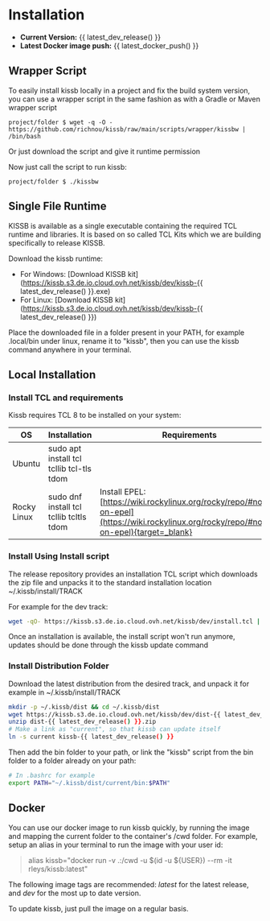 # Installation

- **Current Version:** {{ latest_dev_release() }}
- **Latest Docker image push:** {{ latest_docker_push() }}

## Wrapper Script 

To easily install kissb locally in a project and fix the build system version, you can use a wrapper script in the same fashion as with a Gradle or Maven wrapper script

    project/folder $ wget -q -O - https://github.com/richnou/kissb/raw/main/scripts/wrapper/kissbw | /bin/bash

Or just download the script and give it runtime permission

Now just call the script to run kissb:

    project/folder $ ./kissbw



## Single File Runtime

KISSB is available as a single executable containing the required TCL runtime and libraries. It is based on so called TCL Kits which we are building
specifically to release KISSB.

Download the kissb runtime:

- For Windows: [Download KISSB kit](https://kissb.s3.de.io.cloud.ovh.net/kissb/dev/kissb-{{ latest_dev_release() }}.exe)
- For Linux: [Download KISSB kit](https://kissb.s3.de.io.cloud.ovh.net/kissb/dev/kissb-{{ latest_dev_release() }})

Place the downloaded file in a folder present in your PATH, for example .local/bin under linux, rename it to "kissb", then you can use the kissb command anywhere in your terminal.

## Local Installation

### Install TCL and requirements

Kissb requires TCL 8 to be installed on your system:

| OS | Installation | Requirements |
|----|--------------| ------------- |
| Ubuntu | sudo apt install tcl tcllib tcl-tls tdom | |
| Rocky Linux | sudo dnf install tcl tcllib tcltls tdom | Install EPEL: [https://wiki.rockylinux.org/rocky/repo/#notes-on-epel](https://wiki.rockylinux.org/rocky/repo/#notes-on-epel){target=_blank} |

### Install Using Install script

The release repository provides an installation TCL script which downloads the zip file and unpacks it to the standard installation location ~/.kissb/install/TRACK

For example for the dev track:

~~~bash 
wget -qO- https://kissb.s3.de.io.cloud.ovh.net/kissb/dev/install.tcl | tclsh
~~~

Once an installation is available, the install script won't run anymore, updates should be done through the kissb update command

### Install Distribution Folder 

Download the latest distribution from the desired track, and unpack it for example in ~/.kissb/install/TRACK

~~~bash 
mkdir -p ~/.kissb/dist && cd ~/.kissb/dist
wget https://kissb.s3.de.io.cloud.ovh.net/kissb/dev/dist-{{ latest_dev_release() }}.zip
unzip dist-{{ latest_dev_release() }}.zip
# Make a link as "current", so that kissb can update itself
ln -s current kissb-{{ latest_dev_release() }}
~~~

Then add the bin folder to your path, or link the "kissb" script from the bin folder to a folder already on your path: 

~~~bash
# In .bashrc for example
export PATH="~/.kissb/dist/current/bin:$PATH"
~~~

## Docker

You can use our docker image to run kissb quickly, by running the image and mapping the current folder to the container's /cwd folder.
For example, setup an alias in your terminal to run the image with your user id:

> alias kissb="docker run -v .:/cwd -u $(id -u ${USER}) --rm -it rleys/kissb:latest"

The following image tags are recommended: *latest* for the latest release, and *dev* for the most up to date version.

To update kissb, just pull the image on a regular basis.
